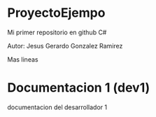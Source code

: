 # ProyectoEjempo
Mi primer repositorio en github C#

Autor: Jesus Gerardo Gonzalez Ramirez

Mas lineas

# Documentacion 1 (dev1)
documentacion del desarrollador 1